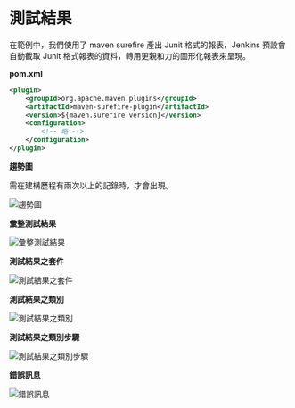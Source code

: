 # 測試結果

在範例中，我們使用了 maven surefire 產出 Junit 格式的報表，Jenkins 預設會自動截取 Junit 格式報表的資料，轉用更親和力的圖形化報表來呈現。

**pom.xml**

```xml
<plugin>
    <groupId>org.apache.maven.plugins</groupId>
    <artifactId>maven-surefire-plugin</artifactId>
    <version>${maven.surefire.version}</version>
    <configuration>
        <!-- 略 -->
    </configuration>
</plugin>
```

**趨勢圖**

需在建構歷程有兩次以上的記錄時，才會出現。

![趨勢圖](report_trend.png)

**彙整測試結果**

![彙整測試結果](report_summary.png)

**測試結果之套件**

![測試結果之套件](report_test_set.png)

**測試結果之類別**

![測試結果之類別](report_test_case.png)

**測試結果之類別步驟**

![測試結果之類別步驟](report_step.png)

**錯誤訊息**

![錯誤訊息](fail_message.png)
